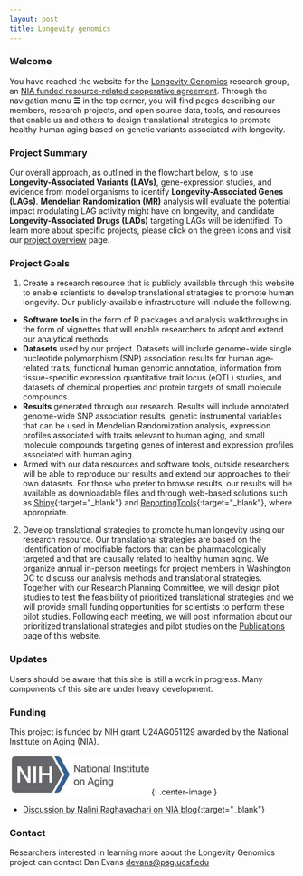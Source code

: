 ```yaml
---
layout: post
title: Longevity genomics
---
```


### Welcome

You have reached the website for the [Longevity Genomics](http://www.longevitygenomics.org/) research group, an [NIA funded resource-related cooperative agreement]({{site.baseurl}}/#funding). Through the navigation menu **☰** in the top corner, you will find pages describing our members, research projects, and open source data, tools, and resources that enable us and others to design translational strategies to promote healthy human aging based on genetic variants associated with longevity. 

### Project Summary

Our overall approach, as outlined in the flowchart below, is to use **Longevity-Associated Variants (LAVs)**, gene-expression studies, and evidence from model organisms to identify **Longevity-Associated Genes (LAGs)**. **Mendelian Randomization (MR)** analysis will evaluate the potential impact modulating LAG activity might have on longevity, and candidate **Longevity-Associated Drugs (LADs)** targeting LAGs will be identified. To learn more about specific projects, please click on the green icons and visit our [project overview]({{site.baseurl}}/projects/) page. 

<object data="/public/images/overallFlowchart.svg"></object>

### Project Goals 

1. Create a research resource that is publicly available through this website to enable scientists to develop translational strategies to promote human longevity. Our publicly-available infrastructure will include the following.
  + **Software tools** in the form of R packages and analysis walkthroughs in the form of vignettes that will enable researchers to adopt and extend our analytical methods. 
  + **Datasets** used by our project. Datasets will include genome-wide single nucleotide polymorphism (SNP) association results for human age-related traits, functional human genomic annotation, information from tissue-specific expression quantitative trait locus (eQTL) studies, and datasets of chemical properties and protein targets of small molecule compounds.   
  + **Results** generated through our research. Results will include annotated genome-wide SNP association results, genetic instrumental variables that can be used in Mendelian Randomization analysis, expression profiles associated with traits relevant to human aging, and small molecule compounds targeting genes of interest and expression profiles associated with human aging.
  + Armed with our data resources and software tools, outside researchers will be able to reproduce our results and extend our approaches to their own datasets. For those who prefer to browse results, our results will be available as downloadable files and through web-based solutions such as [Shiny](http://shiny.rstudio.com/){:target="_blank"} and [ReportingTools](http://bioconductor.org/packages/release/bioc/html/ReportingTools.html){:target="_blank"}, where appropriate. 

2. Develop translational strategies to promote human longevity using our research resource. Our translational strategies are based on the identification of modifiable factors that can be pharmacologically targeted and that are causally related to healthy human aging. We organize annual in-person meetings for project members in Washington DC to discuss our analysis methods and translational strategies. Together with our Research Planning Committee, we will design pilot studies to test the feasibility of prioritized translational strategies and we will provide small funding opportunities for scientists to perform these pilot studies. Following each meeting, we will post information about our prioritized translational strategies and pilot studies on the [Publications]({{site.baseurl}}/pubs) page of this website.

### Updates

Users should be aware that this site is still a work in progress. Many components of this site are under heavy development. 

### <a name="funding"></a> Funding

This project is funded by NIH grant U24AG051129 awarded by the National Institute on Aging (NIA).

![nia](/public/images/nia_logo80.jpg){: .center-image }

* [Discussion by Nalini Raghavachari on NIA blog](https://www.nia.nih.gov/research/blog/2015/12/translating-genetic-research-find-new-links-healthy-aging){:target="_blank"}

### Contact

Researchers interested in learning more about the Longevity Genomics project can contact Dan Evans <devans@psg.ucsf.edu>


<object data="/public/images/logos/InstitutionLogos.svg"></object>
